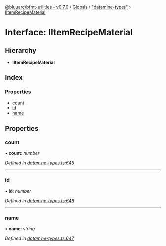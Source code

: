 [@bluuarc/bfmt-utilities - v0.7.0](../README.md) › [Globals](../globals.md) › ["datamine-types"](../modules/_datamine_types_.md) › [IItemRecipeMaterial](_datamine_types_.iitemrecipematerial.md)

# Interface: IItemRecipeMaterial

## Hierarchy

* **IItemRecipeMaterial**

## Index

### Properties

* [count](_datamine_types_.iitemrecipematerial.md#count)
* [id](_datamine_types_.iitemrecipematerial.md#id)
* [name](_datamine_types_.iitemrecipematerial.md#name)

## Properties

###  count

• **count**: *number*

*Defined in [datamine-types.ts:645](https://github.com/BluuArc/bfmt-utilities/blob/master/src/datamine-types.ts#L645)*

___

###  id

• **id**: *number*

*Defined in [datamine-types.ts:646](https://github.com/BluuArc/bfmt-utilities/blob/master/src/datamine-types.ts#L646)*

___

###  name

• **name**: *string*

*Defined in [datamine-types.ts:647](https://github.com/BluuArc/bfmt-utilities/blob/master/src/datamine-types.ts#L647)*
